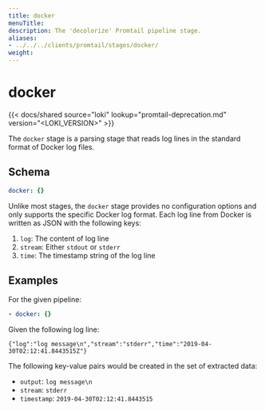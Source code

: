 ```yaml
---
title: docker
menuTitle:  
description: The 'decolorize' Promtail pipeline stage. 
aliases: 
- ../../../clients/promtail/stages/docker/
weight:  
---
```


# docker

{{< docs/shared source="loki" lookup="promtail-deprecation.md" version="<LOKI_VERSION>" >}}

The `docker` stage is a parsing stage that reads log lines in the standard
format of Docker log files.

## Schema

```yaml
docker: {}
```

Unlike most stages, the `docker` stage provides no configuration options and
only supports the specific Docker log format. Each log line from Docker is
written as JSON with the following keys:

1. `log`: The content of log line
1. `stream`: Either `stdout` or `stderr`
1. `time`: The timestamp string of the log line

## Examples

For the given pipeline:

```yaml
- docker: {}
```

Given the following log line:

```
{"log":"log message\n","stream":"stderr","time":"2019-04-30T02:12:41.8443515Z"}
```

The following key-value pairs would be created in the set of extracted data:

- `output`: `log message\n`
- `stream`: `stderr`
- `timestamp`: `2019-04-30T02:12:41.8443515`
